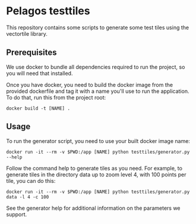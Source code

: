 # Pelagos testtiles

This repository contains some scripts to generate some test tiles using the
vectortile library.

## Prerequisites

We use docker to bundle all dependencies required to run the project, so you
will need that installed.

Once you have docker, you need to build the docker image from the provided
dockerfile and tag it with a name you'll use to run the application. To do
that, run this from the project root:

```
docker build -t [NAME] .
```

## Usage

To run the generator script, you need to use your built docker image name:

```
docker run -it --rm -v $PWD:/app [NAME] python testtiles/generator.py --help
```

Follow the command help to generate tiles as you need. For example, to generate
tiles in the directory data up to zoom level 4, with 100 points per tile, you
can do this:

```
docker run -it --rm -v $PWD:/app [NAME] python testtiles/generator.py data -l 4 -c 100
```

See the generator help for additional information on the parameters we support.

